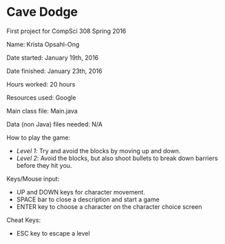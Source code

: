# Cave Dodge
First project for CompSci 308 Spring 2016

Name: Krista Opsahl-Ong

Date started: January 19th, 2016

Date finished: January 23th, 2016

Hours worked: 20 hours

Resources used: Google

Main class file: Main.java

Data (non Java) files needed: N/A

How to play the game: 
- *Level 1*: Try and avoid the blocks by moving up and down.
- *Level 2*: Avoid the blocks, but also shoot bullets to break down barriers before they hit you.

Keys/Mouse input: 
- UP and DOWN keys for character movement.
- SPACE bar to close a description and start a game
- ENTER key to choose a character on the character choice screen

Cheat Keys:
- ESC key to escape a level
